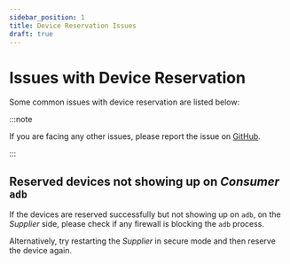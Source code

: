 ```yaml
---
sidebar_position: 1
title: Device Reservation Issues
draft: true
---
```


# Issues with Device Reservation

Some common issues with device reservation are listed below:

:::note

If you are facing any other issues, please report the issue on [GitHub](https://github.com/mobi-nex/adborc/issues).

:::

## Reserved devices not showing up on *Consumer* `adb`

If the devices are reserved successfully but not showing up on `adb`, on the *Supplier* side, please check
if any firewall is blocking the `adb` process.

Alternatively, try restarting the *Supplier* in secure mode and then reserve the device again.